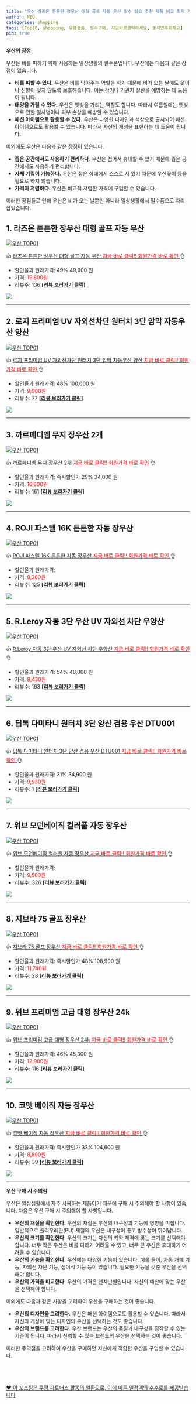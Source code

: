 ```yaml
---
title: "우산 라즈온 튼튼한 장우산 대형 골프 자동 우산 필수 필요 추천 제품 비교 최저 가격 비교 장점 구매 후기 구매평"
author: NEO.
categories: shopping
tags: [Top10, shopping, 유행상품, 필수구매, 지금바로클릭하세요, 놓치면후회해요]
pin: true
---
```

**우산의 장점**

우산은 비를 피하기 위해 사용하는 일상생활의 필수품입니다. 우산에는 다음과 같은 장점이 있습니다.

* **비를 피할 수 있다.** 우산은 비를 막아주는 역할을 하기 때문에 비가 오는 날에도 옷이나 신발이 젖지 않도록 보호해줍니다. 이는 감기나 기관지 질환을 예방하는 데 도움이 됩니다.
* **태양을 가릴 수 있다.** 우산은 햇빛을 가리는 역할도 합니다. 따라서 여름철에는 햇빛으로 인한 일사병이나 피부 손상을 예방할 수 있습니다.
* **패션 아이템으로 활용할 수 있다.** 우산은 다양한 디자인과 색상으로 출시되어 패션 아이템으로도 활용할 수 있습니다. 따라서 자신의 개성을 표현하는 데 도움이 됩니다.

이외에도 우산은 다음과 같은 장점이 있습니다.

* **좁은 공간에서도 사용하기 편리하다.** 우산은 접어서 휴대할 수 있기 때문에 좁은 공간에서도 사용하기 편리합니다.
* **자체 기립이 가능하다.** 우산은 접은 상태에서 스스로 서 있기 때문에 우산꽂이 등을 필요로 하지 않습니다.
* **가격이 저렴하다.** 우산은 비교적 저렴한 가격에 구입할 수 있습니다.

이러한 장점들로 인해 우산은 비가 오는 날뿐만 아니라 일상생활에서 필수품으로 자리 잡았습니다.

   

## 1. 라즈온 튼튼한 장우산 대형 골프 자동 우산

[![우산 TOP01](https://thumbnail8.coupangcdn.com/thumbnails/remote/490x490ex/image/vendor_inventory/d854/631a6257f9f3cb2bb17758233543ba82da7775c57d6f07bfb67b07a59f91.jpg)](https://link.coupang.com/re/AFFSDP?lptag=AF3617701&subid=GithubCoopas&pageKey=7413881785&traceid=V0-153&itemId=19215961949&vendorItemId=86332910316)


👍 [라즈온 튼튼한 장우산 대형 골프 자동 우산 <font color=red> 지금 바로 클릭!! 회원가격 바로 확인 </font> ](https://link.coupang.com/re/AFFSDP?lptag=AF3617701&subid=GithubCoopas&pageKey=7413881785&traceid=V0-153&itemId=19215961949&vendorItemId=86332910316) 👌 


- 할인율과 원래가격: 49%  49,900   원
- 가격: <span style='color:red'>19,800원</span>
- 리뷰수: 136  [**[리뷰 보러가기 클릭]**](https://link.coupang.com/re/AFFSDP?lptag=AF3617701&subid=GithubCoopas&pageKey=7413881785&traceid=V0-153&itemId=19215961949&vendorItemId=86332910316)

[![](/discount_price.png)](https://link.coupang.com/re/AFFSDP?lptag=AF3617701&subid=GithubCoopas&pageKey=7413881785&traceid=V0-153&itemId=19215961949&vendorItemId=86332910316)

---


   

## 2. 로지 프리미엄 UV 자외선차단 원터치 3단 암막 자동우산 양산

[![우산 TOP01](https://thumbnail6.coupangcdn.com/thumbnails/remote/490x490ex/image/retail/images/2022/05/26/17/0/a9054dba-d417-4a8e-9c5c-5c3650e875dd.jpg)](https://link.coupang.com/re/AFFSDP?lptag=AF3617701&subid=GithubCoopas&pageKey=6543873807&traceid=V0-153&itemId=14581099250&vendorItemId=81823175630)


👍 [로지 프리미엄 UV 자외선차단 원터치 3단 암막 자동우산 양산 <font color=red> 지금 바로 클릭!! 회원가격 바로 확인 </font> ](https://link.coupang.com/re/AFFSDP?lptag=AF3617701&subid=GithubCoopas&pageKey=6543873807&traceid=V0-153&itemId=14581099250&vendorItemId=81823175630) 👌 


- 할인율과 원래가격: 48%  100,000   원
- 가격: <span style='color:red'>9,900원</span>
- 리뷰수: 77  [**[리뷰 보러가기 클릭]**](https://link.coupang.com/re/AFFSDP?lptag=AF3617701&subid=GithubCoopas&pageKey=6543873807&traceid=V0-153&itemId=14581099250&vendorItemId=81823175630)

[![](/discount_price.png)](https://link.coupang.com/re/AFFSDP?lptag=AF3617701&subid=GithubCoopas&pageKey=6543873807&traceid=V0-153&itemId=14581099250&vendorItemId=81823175630)

---


   

## 3. 까르페디엠 무지 장우산 2개

[![우산 TOP01](https://thumbnail8.coupangcdn.com/thumbnails/remote/490x490ex/image/vendor_inventory/f8fc/4e9381b73d257b35ff649dd57e0321403a1d1e9dbf7368759b32fd451736.jpg)](https://link.coupang.com/re/AFFSDP?lptag=AF3617701&subid=GithubCoopas&pageKey=6100105267&traceid=V0-153&itemId=11425705187&vendorItemId=78528518337)


👍 [까르페디엠 무지 장우산 2개 <font color=red> 지금 바로 클릭!! 회원가격 바로 확인 </font> ](https://link.coupang.com/re/AFFSDP?lptag=AF3617701&subid=GithubCoopas&pageKey=6100105267&traceid=V0-153&itemId=11425705187&vendorItemId=78528518337) 👌 


- 할인율과 원래가격: 즉시할인가 29%  34,000   원
- 가격: <span style='color:red'>16,600원</span>
- 리뷰수: 161  [**[리뷰 보러가기 클릭]**](https://link.coupang.com/re/AFFSDP?lptag=AF3617701&subid=GithubCoopas&pageKey=6100105267&traceid=V0-153&itemId=11425705187&vendorItemId=78528518337)

[![](/discount_price.png)](https://link.coupang.com/re/AFFSDP?lptag=AF3617701&subid=GithubCoopas&pageKey=6100105267&traceid=V0-153&itemId=11425705187&vendorItemId=78528518337)

---


   

## 4. ROJI 파스텔 16K 튼튼한 자동 장우산

[![우산 TOP01](https://thumbnail8.coupangcdn.com/thumbnails/remote/490x490ex/image/retail/images/5054178631736887-4d7b0452-f013-4c1d-9871-3adb8f9c4d99.jpg)](https://link.coupang.com/re/AFFSDP?lptag=AF3617701&subid=GithubCoopas&pageKey=6568185625&traceid=V0-153&itemId=14733408368&vendorItemId=81973965232)


👍 [ROJI 파스텔 16K 튼튼한 자동 장우산 <font color=red> 지금 바로 클릭!! 회원가격 바로 확인 </font> ](https://link.coupang.com/re/AFFSDP?lptag=AF3617701&subid=GithubCoopas&pageKey=6568185625&traceid=V0-153&itemId=14733408368&vendorItemId=81973965232) 👌 


- 할인율과 원래가격: 
- 가격: <span style='color:red'>8,360원</span>
- 리뷰수: 125  [**[리뷰 보러가기 클릭]**](https://link.coupang.com/re/AFFSDP?lptag=AF3617701&subid=GithubCoopas&pageKey=6568185625&traceid=V0-153&itemId=14733408368&vendorItemId=81973965232)

[![](/discount_price.png)](https://link.coupang.com/re/AFFSDP?lptag=AF3617701&subid=GithubCoopas&pageKey=6568185625&traceid=V0-153&itemId=14733408368&vendorItemId=81973965232)

---


   

## 5. R.Leroy 자동 3단 우산 UV 자외선 차단 우양산

[![우산 TOP01](https://thumbnail10.coupangcdn.com/thumbnails/remote/490x490ex/image/vendor_inventory/b96f/e069c30607690845bcf9249f79f955871ef1a38957788bc9c2032918d202.jpg)](https://link.coupang.com/re/AFFSDP?lptag=AF3617701&subid=GithubCoopas&pageKey=7662773108&traceid=V0-153&itemId=20419283553&vendorItemId=82815383109)


👍 [R.Leroy 자동 3단 우산 UV 자외선 차단 우양산 <font color=red> 지금 바로 클릭!! 회원가격 바로 확인 </font> ](https://link.coupang.com/re/AFFSDP?lptag=AF3617701&subid=GithubCoopas&pageKey=7662773108&traceid=V0-153&itemId=20419283553&vendorItemId=82815383109) 👌 


- 할인율과 원래가격: 54%  48,000   원
- 가격: <span style='color:red'>8,430원</span>
- 리뷰수: 163  [**[리뷰 보러가기 클릭]**](https://link.coupang.com/re/AFFSDP?lptag=AF3617701&subid=GithubCoopas&pageKey=7662773108&traceid=V0-153&itemId=20419283553&vendorItemId=82815383109)

[![](/discount_price.png)](https://link.coupang.com/re/AFFSDP?lptag=AF3617701&subid=GithubCoopas&pageKey=7662773108&traceid=V0-153&itemId=20419283553&vendorItemId=82815383109)

---


   

## 6. 딥톡 다미타니 원터치 3단 양산 겸용 우산 DTU001

[![우산 TOP01](https://thumbnail10.coupangcdn.com/thumbnails/remote/490x490ex/image/retail/images/170340527787175-235e6282-0b52-46f3-99e4-3922e119e26a.png)](https://link.coupang.com/re/AFFSDP?lptag=AF3617701&subid=GithubCoopas&pageKey=7273716195&traceid=V0-153&itemId=18556484477&vendorItemId=85694253485)


👍 [딥톡 다미타니 원터치 3단 양산 겸용 우산 DTU001 <font color=red> 지금 바로 클릭!! 회원가격 바로 확인 </font> ](https://link.coupang.com/re/AFFSDP?lptag=AF3617701&subid=GithubCoopas&pageKey=7273716195&traceid=V0-153&itemId=18556484477&vendorItemId=85694253485) 👌 


- 할인율과 원래가격: 31%  34,900   원
- 가격: <span style='color:red'>9,930원</span>
- 리뷰수: 1  [**[리뷰 보러가기 클릭]**](https://link.coupang.com/re/AFFSDP?lptag=AF3617701&subid=GithubCoopas&pageKey=7273716195&traceid=V0-153&itemId=18556484477&vendorItemId=85694253485)

[![](/discount_price.png)](https://link.coupang.com/re/AFFSDP?lptag=AF3617701&subid=GithubCoopas&pageKey=7273716195&traceid=V0-153&itemId=18556484477&vendorItemId=85694253485)

---


   

## 7. 위브 모던베이직 컬러풀 자동 장우산

[![우산 TOP01](https://thumbnail6.coupangcdn.com/thumbnails/remote/490x490ex/image/rs_quotation_api/fwnnjjcc/6dd81cbfa4c8419395c65dd38ba6158e.jpg)](https://link.coupang.com/re/AFFSDP?lptag=AF3617701&subid=GithubCoopas&pageKey=6581376112&traceid=V0-153&itemId=14812134879&vendorItemId=82051795989)


👍 [위브 모던베이직 컬러풀 자동 장우산 <font color=red> 지금 바로 클릭!! 회원가격 바로 확인 </font> ](https://link.coupang.com/re/AFFSDP?lptag=AF3617701&subid=GithubCoopas&pageKey=6581376112&traceid=V0-153&itemId=14812134879&vendorItemId=82051795989) 👌 


- 할인율과 원래가격: 
- 가격: <span style='color:red'>9,500원</span>
- 리뷰수: 326  [**[리뷰 보러가기 클릭]**](https://link.coupang.com/re/AFFSDP?lptag=AF3617701&subid=GithubCoopas&pageKey=6581376112&traceid=V0-153&itemId=14812134879&vendorItemId=82051795989)

[![](/discount_price.png)](https://link.coupang.com/re/AFFSDP?lptag=AF3617701&subid=GithubCoopas&pageKey=6581376112&traceid=V0-153&itemId=14812134879&vendorItemId=82051795989)

---


   

## 8. 지브라 75 골프 장우산

[![우산 TOP01](https://thumbnail7.coupangcdn.com/thumbnails/remote/490x490ex/image/retail/images/2965875656742333-7226e9e6-b2a4-47c6-97a4-780c82641d2f.jpg)](https://link.coupang.com/re/AFFSDP?lptag=AF3617701&subid=GithubCoopas&pageKey=1890351069&traceid=V0-153&itemId=3211973019&vendorItemId=71199300491)


👍 [지브라 75 골프 장우산 <font color=red> 지금 바로 클릭!! 회원가격 바로 확인 </font> ](https://link.coupang.com/re/AFFSDP?lptag=AF3617701&subid=GithubCoopas&pageKey=1890351069&traceid=V0-153&itemId=3211973019&vendorItemId=71199300491) 👌 


- 할인율과 원래가격: 즉시할인가 48%  108,900   원
- 가격: <span style='color:red'>11,740원</span>
- 리뷰수: 28  [**[리뷰 보러가기 클릭]**](https://link.coupang.com/re/AFFSDP?lptag=AF3617701&subid=GithubCoopas&pageKey=1890351069&traceid=V0-153&itemId=3211973019&vendorItemId=71199300491)

[![](/discount_price.png)](https://link.coupang.com/re/AFFSDP?lptag=AF3617701&subid=GithubCoopas&pageKey=1890351069&traceid=V0-153&itemId=3211973019&vendorItemId=71199300491)

---


   

## 9. 위브 프리미엄 고급 대형 장우산 24k

[![우산 TOP01](https://thumbnail6.coupangcdn.com/thumbnails/remote/490x490ex/image/retail/images/2329949763878263-c2da23e5-2b25-45ac-924f-1e489de7f16a.jpg)](https://link.coupang.com/re/AFFSDP?lptag=AF3617701&subid=GithubCoopas&pageKey=6572722541&traceid=V0-153&itemId=14759918487&vendorItemId=82000206085)


👍 [위브 프리미엄 고급 대형 장우산 24k <font color=red> 지금 바로 클릭!! 회원가격 바로 확인 </font> ](https://link.coupang.com/re/AFFSDP?lptag=AF3617701&subid=GithubCoopas&pageKey=6572722541&traceid=V0-153&itemId=14759918487&vendorItemId=82000206085) 👌 


- 할인율과 원래가격: 46%  45,300   원
- 가격: <span style='color:red'>12,900원</span>
- 리뷰수: 116  [**[리뷰 보러가기 클릭]**](https://link.coupang.com/re/AFFSDP?lptag=AF3617701&subid=GithubCoopas&pageKey=6572722541&traceid=V0-153&itemId=14759918487&vendorItemId=82000206085)

[![](/discount_price.png)](https://link.coupang.com/re/AFFSDP?lptag=AF3617701&subid=GithubCoopas&pageKey=6572722541&traceid=V0-153&itemId=14759918487&vendorItemId=82000206085)

---


   

## 10. 코멧 베이직 자동 장우산

[![우산 TOP01](https://thumbnail9.coupangcdn.com/thumbnails/remote/490x490ex/image/retail/images/7190674055859102-34a78d86-16f2-4117-a561-702d444cd978.jpg)](https://link.coupang.com/re/AFFSDP?lptag=AF3617701&subid=GithubCoopas&pageKey=6304672048&traceid=V0-153&itemId=13055147860&vendorItemId=80317852677)


👍 [코멧 베이직 자동 장우산 <font color=red> 지금 바로 클릭!! 회원가격 바로 확인 </font> ](https://link.coupang.com/re/AFFSDP?lptag=AF3617701&subid=GithubCoopas&pageKey=6304672048&traceid=V0-153&itemId=13055147860&vendorItemId=80317852677) 👌 


- 할인율과 원래가격: 즉시할인가 33%  104,600   원
- 가격: <span style='color:red'>8,890원</span>
- 리뷰수: 39  [**[리뷰 보러가기 클릭]**](https://link.coupang.com/re/AFFSDP?lptag=AF3617701&subid=GithubCoopas&pageKey=6304672048&traceid=V0-153&itemId=13055147860&vendorItemId=80317852677)

[![](/discount_price.png)](https://link.coupang.com/re/AFFSDP?lptag=AF3617701&subid=GithubCoopas&pageKey=6304672048&traceid=V0-153&itemId=13055147860&vendorItemId=80317852677)

---
**우산 구매 시 주의점**

우산은 일상생활에서 자주 사용하는 제품이기 때문에 구매 시 주의해야 할 사항이 있습니다. 다음은 우산 구매 시 주의해야 할 사항입니다.

* **우산의 재질을 확인한다.** 우산의 재질은 우산의 내구성과 기능에 영향을 미칩니다. 일반적으로 폴리우레탄(PU) 재질의 우산은 내구성이 좋고 방수성이 뛰어납니다.
* **우산의 크기를 확인한다.** 우산의 크기는 자신의 키와 체격에 맞는 크기를 선택해야 합니다. 너무 작은 우산은 비를 피하기 어려울 수 있고, 너무 큰 우산은 휴대하기 어려울 수 있습니다.
* **우산의 기능을 확인한다.** 우산에는 다양한 기능이 있습니다. 예를 들어, 자동 개폐 기능, 자외선 차단 기능, 접이식 기능 등이 있습니다. 필요한 기능을 갖춘 우산을 선택해야 합니다.
* **우산의 가격을 비교한다.** 우산의 가격은 천차만별입니다. 자신의 예산에 맞는 우산을 선택해야 합니다.

이외에도 다음과 같은 사항을 고려하여 우산을 구매하는 것이 좋습니다.

* **우산의 디자인을 고려한다.** 우산은 패션 아이템으로도 활용할 수 있습니다. 따라서 자신의 개성에 맞는 디자인의 우산을 선택하는 것도 좋습니다.
* **우산의 브랜드를 고려한다.** 우산 브랜드는 우산의 품질과 내구성을 짐작할 수 있는 기준이 됩니다. 따라서 신뢰할 수 있는 브랜드의 우산을 선택하는 것이 좋습니다.

이러한 주의점을 고려하여 우산을 구매하면 자신에게 적합한 우산을 구입할 수 있습니다.<br><br><br><br><br> [ ❤  이 포스팅은 쿠팡 파트너스 활동의 일환으로, 이에 따른 일정액의 수수료를 제공받습니다](https://link.coupang.com/a/bcEFyh)